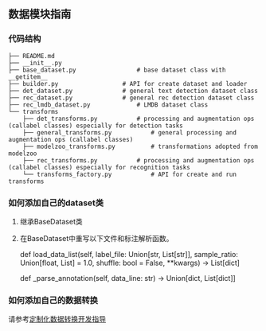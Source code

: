 ## 数据模块指南

### 代码结构
``` text
├── README.md
├── __init__.py
├── base_dataset.py  				# base dataset class with __getitem__
├── builder.py					# API for create dataset and loader
├── det_dataset.py				# general text detection dataset class
├── rec_dataset.py				# general rec detection dataset class
├── rec_lmdb_dataset.py				# LMDB dataset class
└── transforms
    ├── det_transforms.py			# processing and augmentation ops (callabel classes) especially for detection tasks
    ├── general_transforms.py			# general processing and augmentation ops (callabel classes)
    ├── modelzoo_transforms.py			# transformations adopted from modelzoo
    ├── rec_transforms.py			# processing and augmentation ops (callabel classes) especially for recognition tasks
    └── transforms_factory.py			# API for create and run transforms
```

### 如何添加自己的dataset类

1. 继承BaseDataset类
2. 在BaseDataset中重写以下文件和标注解析函数。

    def load_data_list(self, label_file: Union[str, List[str]], sample_ratio: Union[float, List] = 1.0,  shuffle: bool = False, **kwargs) -> List[dict]

    def _parse_annotation(self, data_line: str) -> Union[dict, List[dict]]

### 如何添加自己的数据转换

请参考[定制化数据转换开发指导](transforms/README_CN.md)
